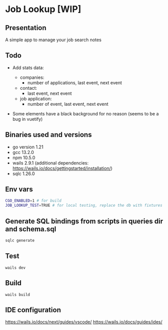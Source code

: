 # Job Lookup [WIP]

## Presentation

A simple app to manage your job search notes

## Todo

- Add stats data:
  - companies:
    - number of applications, last event, next event
  - contact:
    - last event, next event
  - job application:
    - number of event, last event, next event

- Some elements have a black background for no reason (seems to be a bug in vuetify)

## Binaries used and versions

- go version 1.21
- gcc 13.2.0
- npm 10.5.0
- wails 2.9.1 (additional dependencies: <https://wails.io/docs/gettingstarted/installation/>)
- sqlc 1.26.0

## Env vars

```sh
CGO_ENABLED=1 # for build
JOB_LOOKUP_TEST=TRUE # for local testing, replace the db with fixtures
```

## Generate SQL bindings from scripts in queries dir and schema.sql

```sh
sqlc generate
```

## Test

`wails dev`

## Build

`wails build`

## IDE configuration

<https://wails.io/docs/next/guides/vscode/>
<https://wails.io/docs/guides/ides/>
